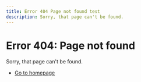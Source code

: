 ```yaml
---
title: Error 404 Page not found test
description: Sorry, that page can't be found.
---
```

 
<Hero slots="heading, text, buttons" variant="fullwidth" theme="lightest"/>

# Error 404: Page not found

Sorry, that page can't be found.

* [Go to homepage](https://developer.adobe.com)
